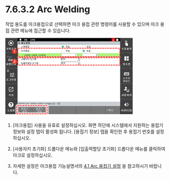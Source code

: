 ﻿# 7.6.3.2 Arc Welding

작업 용도를 아크용접으로 선택하면 아크 용접 관련 명령어를 사용할 수 있으며 아크 용접 관련 메뉴에 접근할 수 있습니다.

![](../../../_assets/tp630/init-usage-arc.png)

1.	\[아크용접\] 사용을 유효로 설정하십시오. 화면 하단에 시스템에서 지원하는 용접기 정보와 설정 탭이 활성화 됩니다. [용접기 정보] 탭을 확인한 후 용접기 번호를 설정하십시오.

2.	\[사용자키 초기화\] 드롭다운 메뉴와 \[입출력할당 초기화\] 드롭다운 메뉴를 클릭하여 아크로 설정하십시오.

3. 자세한 설정은 아크용접 기능설명서의 [4.1 Arc 용접기 설정](https://hrbook-hrc.web.app/#/view/doc-arc-weld/korean/4_Setting/1_Arc_setting/README) 을 참고하시기 바랍니다.

